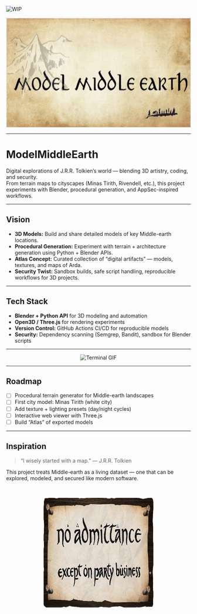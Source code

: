 ![WIP](https://img.shields.io/badge/status-Work_in_Progress-yellow?style=for-the-badge&logoColor=white)


<p align="center">
  <img src="./A_digital_graphic_design_banner_features_the_title3.png" alt="Model Middle-earth Banner" height="300" width="700"/>
</p>


---

# ModelMiddleEarth
Digital explorations of J.R.R. Tolkien’s world — blending 3D artistry, coding, and security.  
From terrain maps to cityscapes (Minas Tirith, Rivendell, etc.), this project experiments with Blender, procedural generation, and AppSec-inspired workflows.


---

## Vision
- **3D Models:** Build and share detailed models of key Middle-earth locations.  
- **Procedural Generation:** Experiment with terrain + architecture generation using Python + Blender APIs.  
- **Atlas Concept:** Curated collection of “digital artifacts” — models, textures, and maps of Arda.  
- **Security Twist:** Sandbox builds, safe script handling, reproducible workflows for 3D projects.  

---

## Tech Stack
- **Blender + Python API** for 3D modeling and automation  
- **Open3D / Three.js** for rendering experiments  
- **Version Control:** GitHub Actions CI/CD for reproducible models  
- **Security:** Dependency scanning (Semgrep, Bandit), sandbox for Blender scripts  

---

<p align="center">
  <img src="https://github.com/ginesthoii/ModelMiddleEarth/blob/main/images/hobbit.gif" alt="Terminal GIF" height="420" width="350"/>
</p>



---

## Roadmap
- [ ] Procedural terrain generator for Middle-earth landscapes  
- [ ] First city model: Minas Tirith (white city)  
- [ ] Add texture + lighting presets (day/night cycles)  
- [ ] Interactive web viewer with Three.js  
- [ ] Build “Atlas” of exported models  

---

## Inspiration
> “I wisely started with a map.” — J.R.R. Tolkien  

This project treats Middle-earth as a living dataset — one that can be explored, modeled, and secured like modern software.

<br>

<p align="center">
  <img src="./no admittance copy.png" alt="Model Middle-earth Banner" height="300" width="300"/>
</p>

